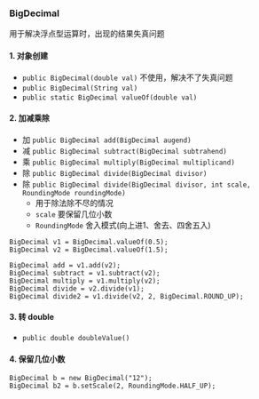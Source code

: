 ###  BigDecimal
用于解决浮点型运算时，出现的结果失真问题

#### 1. 对象创建
*  `public BigDecimal(double val)`   不使用，解决不了失真问题
*  `public BigDecimal(String val)`
*  `public static BigDecimal valueOf(double val)`

#### 2. 加减乘除
* 加 `public BigDecimal add(BigDecimal augend)`
* 减 `public BigDecimal subtract(BigDecimal subtrahend)`
* 乘 `public BigDecimal multiply(BigDecimal multiplicand)`
* 除 `public BigDecimal divide(BigDecimal divisor)`
* 除 `public BigDecimal divide(BigDecimal divisor, int scale, RoundingMode roundingMode) `
  * 用于除法除不尽的情况
  * `scale` 要保留几位小数
  * `RoundingMode` 舍入模式(向上进1、舍去、四舍五入)


```
BigDecimal v1 = BigDecimal.valueOf(0.5);
BigDecimal v2 = BigDecimal.valueOf(1.5);

BigDecimal add = v1.add(v2);
BigDecimal subtract = v1.subtract(v2);
BigDecimal multiply = v1.multiply(v2);
BigDecimal divide = v2.divide(v1);
BigDecimal divide2 = v1.divide(v2, 2, BigDecimal.ROUND_UP);
```

#### 3. 转 double
* `public double doubleValue()`

#### 4. 保留几位小数
```
BigDecimal b = new BigDecimal("12");
BigDecimal b2 = b.setScale(2, RoundingMode.HALF_UP);
```